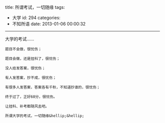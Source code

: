 title: 所谓考试，一切随缘
tags:
  - 大学
id: 294
categories:
  - 不知所语
date: 2013-01-06 00:00:32
---

大学的考试&hellip;&hellip;

	题目不会做，很忧伤；

	题目会做，还是挂科了，很忧伤；

	没人给发答案，很忧伤；

	有人发答案，抄不成，很忧伤；

	有很多人发答案，答案各有千秋，不知道抄谁的，很忧伤；

	终于过了，正好60分，很忧伤。

	让挂科、补考都随风去吧。

	所谓大学的考试，一切随缘&hellip;&hellip;